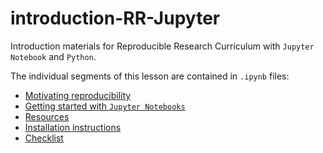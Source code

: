 # introduction-RR-Jupyter
Introduction materials for Reproducible Research Curriculum with `Jupyter Notebook` and `Python`.

The individual segments of this lesson are contained in `.ipynb` files:
- [Motivating reproducibility](https://github.com/Reproducible-Science-Curriculum/introduction-RR-Jupyter/blob/master/Into-to-reproducible-research.ipynb)
- [Getting started with `Jupyter Notebooks`](https://github.com/Reproducible-Science-Curriculum/introduction-RR-Jupyter/blob/master/getting_started_with_jupyter_notebooks.ipynb)
- [Resources](https://github.com/Reproducible-Science-Curriculumintroduction-RR-Jupyter/blob/master/Resources.ipynb)
- [Installation instructions](https://github.com/Reproducible-Science-Curriculum/introduction-RR-Jupyter/blob/master/Installation.ipynb)
- [Checklist](https://github.com/Reproducible-Science-Curriculum/introduction-RR-Jupyter/blob/master/Intro-checklist.md)
